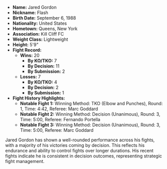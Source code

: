 - **Name:** Jared Gordon
- **Nickname:** Flash
- **Birth Date:** September 6, 1988
- **Nationality:** United States
- **Hometown:** Queens, New York
- **Association:** Kill Cliff FC
- **Weight Class:** Lightweight
- **Height:** 5'9"
- **Fight Record:** 
  - **Wins:** 20
    - **By KO/TKO:** 7
    - **By Decision:** 11
    - **By Submission:** 2
  - **Losses:** 7
    - **By KO/TKO:** 4
    - **By Decision:** 2
    - **By Submission:** 1
- **Fight History Highlights:**
  - **Notable Fight 1:** Winning Method: TKO (Elbow and Punches), Round: 1, Time: 4:42, Referee: Marc Goddard
  - **Notable Fight 2:** Winning Method: Decision (Unanimous), Round: 3, Time: 5:00, Referee: Fernando Portella
  - **Notable Fight 3:** Winning Method: Decision (Unanimous), Round: 3, Time: 5:00, Referee: Marc Goddard

Jared Gordon has shown a well-rounded performance across his fights, with a majority of his victories coming by decision. This reflects his endurance and ability to control fights over longer durations. His recent fights indicate he is consistent in decision outcomes, representing strategic fight management.